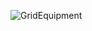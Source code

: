 ![GridEquipment](https://user-images.githubusercontent.com/87437869/168425758-7027cbec-c032-4be9-9af5-b7d0e6dbcbe3.png)
